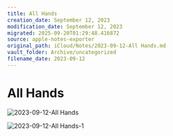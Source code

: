 ```yaml
---
title: All Hands
creation_date: September 12, 2023
modification_date: September 12, 2023
migrated: 2025-09-20T01:29:48.416872
source: apple-notes-exporter
original_path: iCloud/Notes/2023-09-12-All Hands.md
vault_folder: Archive/uncategorized
filename_date: 2023-09-12
---
```



# All Hands

![2023-09-12-All Hands](images/2023-09-12-All%20Hands.png)

![2023-09-12-All Hands-1](images/2023-09-12-All%20Hands-1.png)

